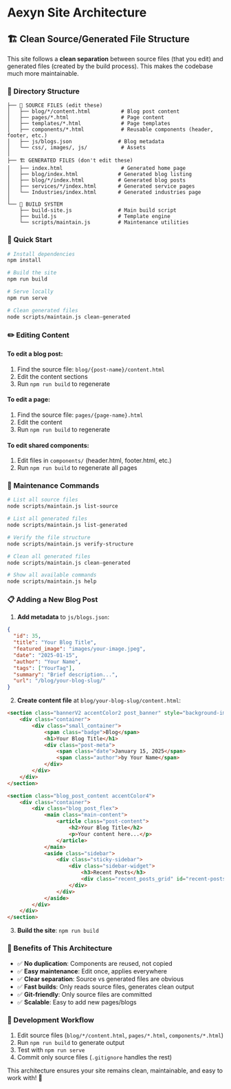 # Aexyn Site Architecture

## 🏗️ Clean Source/Generated File Structure

This site follows a **clean separation** between source files (that you edit) and generated files (created by the build process). This makes the codebase much more maintainable.

### 📁 Directory Structure

```
├── 📝 SOURCE FILES (edit these)
│   ├── blog/*/content.html          # Blog post content
│   ├── pages/*.html                 # Page content
│   ├── templates/*.html             # Page templates  
│   ├── components/*.html            # Reusable components (header, footer, etc.)
│   ├── js/blogs.json               # Blog metadata
│   └── css/, images/, js/           # Assets
│
├── 🏗️ GENERATED FILES (don't edit these)
│   ├── index.html                   # Generated home page
│   ├── blog/index.html             # Generated blog listing
│   ├── blog/*/index.html           # Generated blog posts
│   ├── services/*/index.html       # Generated service pages
│   └── Industries/index.html       # Generated industries page
│
└── 🔧 BUILD SYSTEM
    ├── build-site.js               # Main build script
    ├── build.js                    # Template engine
    └── scripts/maintain.js         # Maintenance utilities
```

### 🚀 Quick Start

```bash
# Install dependencies
npm install

# Build the site
npm run build

# Serve locally
npm run serve

# Clean generated files
node scripts/maintain.js clean-generated
```

### ✏️ Editing Content

#### To edit a blog post:
1. Find the source file: `blog/{post-name}/content.html`
2. Edit the content sections
3. Run `npm run build` to regenerate

#### To edit a page:
1. Find the source file: `pages/{page-name}.html`
2. Edit the content
3. Run `npm run build` to regenerate

#### To edit shared components:
1. Edit files in `components/` (header.html, footer.html, etc.)
2. Run `npm run build` to regenerate all pages

### 🧹 Maintenance Commands

```bash
# List all source files
node scripts/maintain.js list-source

# List all generated files  
node scripts/maintain.js list-generated

# Verify the file structure
node scripts/maintain.js verify-structure

# Clean all generated files
node scripts/maintain.js clean-generated

# Show all available commands
node scripts/maintain.js help
```

### 📋 Adding a New Blog Post

1. **Add metadata** to `js/blogs.json`:
```json
{
  "id": 35,
  "title": "Your Blog Title",
  "featured_image": "images/your-image.jpeg",
  "date": "2025-01-15",
  "author": "Your Name", 
  "tags": ["YourTag"],
  "summary": "Brief description...",
  "url": "/blog/your-blog-slug/"
}
```

2. **Create content file** at `blog/your-blog-slug/content.html`:
```html
<section class="bannerV2 accentColor2 post_banner" style="background-image:url(images/your-image.jpeg);">
    <div class="container">
        <div class="small_container">
            <span class="badge">Blog</span>
            <h1>Your Blog Title</h1>
            <div class="post-meta">
                <span class="date">January 15, 2025</span>
                <span class="author">by Your Name</span>
            </div>
        </div>
    </div>
</section>

<section class="blog_post_content accentColor4">
    <div class="container">
        <div class="blog_post_flex">
            <main class="main-content">
                <article class="post-content">
                    <h2>Your Blog Title</h2>
                    <p>Your content here...</p>
                </article>
            </main>
            <aside class="sidebar">
                <div class="sticky-sidebar">
                    <div class="sidebar-widget">
                        <h3>Recent Posts</h3>
                        <div class="recent_posts_grid" id="recent-posts"></div>
                    </div>
                </div>
            </aside>
        </div>
    </div>
</section>
```

3. **Build the site**: `npm run build`

### 🎯 Benefits of This Architecture

- ✅ **No duplication**: Components are reused, not copied
- ✅ **Easy maintenance**: Edit once, applies everywhere  
- ✅ **Clear separation**: Source vs generated files are obvious
- ✅ **Fast builds**: Only reads source files, generates clean output
- ✅ **Git-friendly**: Only source files are committed
- ✅ **Scalable**: Easy to add new pages/blogs

### 🔧 Development Workflow

1. Edit source files (`blog/*/content.html`, `pages/*.html`, `components/*.html`)
2. Run `npm run build` to generate output
3. Test with `npm run serve`
4. Commit only source files (`.gitignore` handles the rest)

This architecture ensures your site remains clean, maintainable, and easy to work with! 🚀 